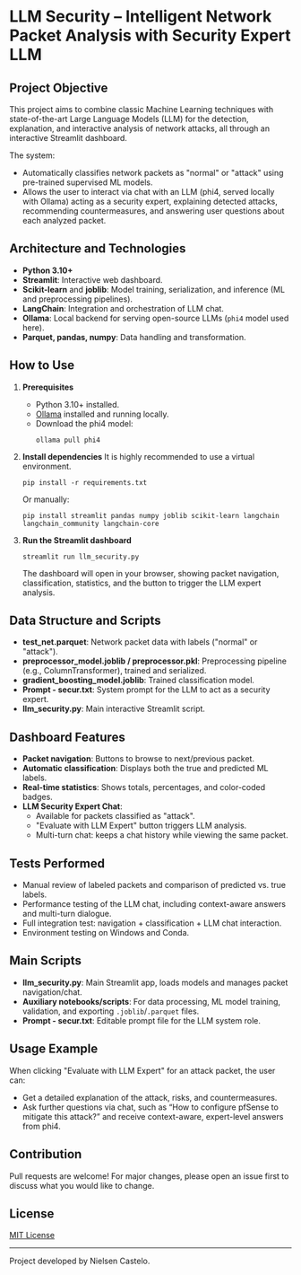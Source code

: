
# LLM Security – Intelligent Network Packet Analysis with Security Expert LLM

## Project Objective

This project aims to combine classic Machine Learning techniques with state-of-the-art Large Language Models (LLM) for the detection, explanation, and interactive analysis of network attacks, all through an interactive Streamlit dashboard.

The system:
- Automatically classifies network packets as "normal" or "attack" using pre-trained supervised ML models.
- Allows the user to interact via chat with an LLM (phi4, served locally with Ollama) acting as a security expert, explaining detected attacks, recommending countermeasures, and answering user questions about each analyzed packet.

## Architecture and Technologies

- **Python 3.10+**
- **Streamlit**: Interactive web dashboard.
- **Scikit-learn** and **joblib**: Model training, serialization, and inference (ML and preprocessing pipelines).
- **LangChain**: Integration and orchestration of LLM chat.
- **Ollama**: Local backend for serving open-source LLMs (`phi4` model used here).
- **Parquet, pandas, numpy**: Data handling and transformation.

## How to Use

1. **Prerequisites**
   - Python 3.10+ installed.
   - [Ollama](https://ollama.com/) installed and running locally.
   - Download the phi4 model:
     ```
     ollama pull phi4
     ```

2. **Install dependencies**
   It is highly recommended to use a virtual environment.

   ```
   pip install -r requirements.txt
   ```
   Or manually:
   ```
   pip install streamlit pandas numpy joblib scikit-learn langchain langchain_community langchain-core
   ```

3. **Run the Streamlit dashboard**
   ```
   streamlit run llm_security.py
   ```
   The dashboard will open in your browser, showing packet navigation, classification, statistics, and the button to trigger the LLM expert analysis.

## Data Structure and Scripts

- **test_net.parquet**: Network packet data with labels ("normal" or "attack").
- **preprocessor_model.joblib / preprocessor.pkl**: Preprocessing pipeline (e.g., ColumnTransformer), trained and serialized.
- **gradient_boosting_model.joblib**: Trained classification model.
- **Prompt - secur.txt**: System prompt for the LLM to act as a security expert.
- **llm_security.py**: Main interactive Streamlit script.

## Dashboard Features

- **Packet navigation**: Buttons to browse to next/previous packet.
- **Automatic classification**: Displays both the true and predicted ML labels.
- **Real-time statistics**: Shows totals, percentages, and color-coded badges.
- **LLM Security Expert Chat**:
  - Available for packets classified as "attack".
  - "Evaluate with LLM Expert" button triggers LLM analysis.
  - Multi-turn chat: keeps a chat history while viewing the same packet.

## Tests Performed

- Manual review of labeled packets and comparison of predicted vs. true labels.
- Performance testing of the LLM chat, including context-aware answers and multi-turn dialogue.
- Full integration test: navigation + classification + LLM chat interaction.
- Environment testing on Windows and Conda.

## Main Scripts

- **llm_security.py**: Main Streamlit app, loads models and manages packet navigation/chat.
- **Auxiliary notebooks/scripts**: For data processing, ML model training, validation, and exporting `.joblib`/`.parquet` files.
- **Prompt - secur.txt**: Editable prompt file for the LLM system role.

## Usage Example

When clicking "Evaluate with LLM Expert" for an attack packet, the user can:
- Get a detailed explanation of the attack, risks, and countermeasures.
- Ask further questions via chat, such as “How to configure pfSense to mitigate this attack?” and receive context-aware, expert-level answers from phi4.

## Contribution

Pull requests are welcome! For major changes, please open an issue first to discuss what you would like to change.

## License

[MIT License](LICENSE)

---

Project developed by Nielsen Castelo.
